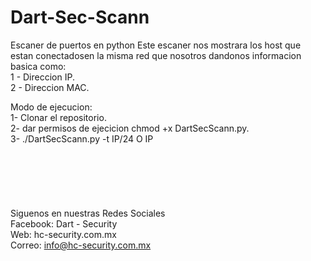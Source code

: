 # Dart-Sec-Scann
Escaner de puertos en python
Este escaner nos mostrara los host que estan conectadosen la misma red que nosotros dandonos informacion basica como:<br>
1 - Direccion IP.<br>
2 - Direccion MAC.<br>

Modo de ejecucion:<br>
1- Clonar el repositorio.<br>
2- dar permisos de ejecicion chmod +x DartSecScann.py.<br>
3- ./DartSecScann.py -t IP/24 O IP<br>
<br>
<br>
<br>
<br>
<br>
<br>
Siguenos en nuestras Redes Sociales<br>
Facebook: Dart - Security<br>
Web: hc-security.com.mx<br>
Correo: info@hc-security.com.mx<br>
